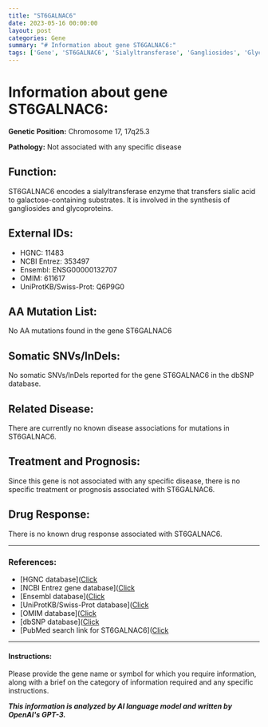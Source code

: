 ```yaml
---
title: "ST6GALNAC6"
date: 2023-05-16 00:00:00
layout: post
categories: Gene
summary: "# Information about gene ST6GALNAC6:"
tags: ['Gene', 'ST6GALNAC6', 'Sialyltransferase', 'Gangliosides', 'Glycoproteins', 'NoDiseaseAssociation', 'NoKnownDrugResponse', 'GeneticInformationAnalysis']
---
```


# Information about gene ST6GALNAC6:

**Genetic Position:** Chromosome 17, 17q25.3

**Pathology:** Not associated with any specific disease

## Function:
ST6GALNAC6 encodes a sialyltransferase enzyme that transfers sialic acid to galactose-containing substrates. It is involved in the synthesis of gangliosides and glycoproteins. 

## External IDs: 
- HGNC: 11483
- NCBI Entrez: 353497 
- Ensembl: ENSG00000132707 
- OMIM: 611617 
- UniProtKB/Swiss-Prot: Q6P9G0 

## AA Mutation List:
No AA mutations found in the gene ST6GALNAC6

## Somatic SNVs/InDels:
No somatic SNVs/InDels reported for the gene ST6GALNAC6 in the dbSNP database.

## Related Disease:
There are currently no known disease associations for mutations in ST6GALNAC6.

## Treatment and Prognosis:
Since this gene is not associated with any specific disease, there is no specific treatment or prognosis associated with ST6GALNAC6.

## Drug Response:
There is no known drug response associated with ST6GALNAC6.

---

### References:
- [HGNC database]([Click](https://www.genenames.org/data/gene-symbol-report/#!/hgnc_id/HGNC:11483)
- [NCBI Entrez gene database]([Click](https://www.ncbi.nlm.nih.gov/gene/353497)
- [Ensembl database]([Click](https://www.ensembl.org/Gene/Summary?g=ENSG00000132707;r=17:79375225-79383481)
- [UniProtKB/Swiss-Prot database]([Click](https://www.uniprot.org/uniprot/Q6P9G0)
- [OMIM database]([Click](https://omim.org/entry/611617)
- [dbSNP database]([Click](https://www.ncbi.nlm.nih.gov/snp/)
- [PubMed search link for ST6GALNAC6]([Click](https://pubmed.ncbi.nlm.nih.gov/?term=ST6GALNAC6)

---

#### Instructions:
Please provide the gene name or symbol for which you require information, along with a brief on the category of information required and any specific instructions.

**_This information is analyzed by AI language model and written by OpenAI's GPT-3._**